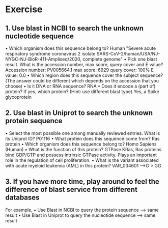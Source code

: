 # Exercise
## 1. Use blast in NCBI to search the unknown nucleotide sequence
 • Which organism does this sequence belong to?
 Human
 "Severe acute respiratory syndrome coronavirus 2 isolate SARS-CoV-2/human/USA/NJ-NYGC-NJ-BioR-411-Ampliseq/2020, complete genome"
 • Pick one blast result. What is the accession number, max score, query cover and E value?
 Accession number: PV005664.1
 max score: 6929
 query cover: 100%
 E value: 0.0
 • Which region does this sequence cover the subject sequence? (The answer could be different which depends on the accession that you choose)
 • Is it DNA or RNA sequence? RNA
 • Does it encode a (part of) protein? If yes, which protein? (Hint: use different blast type)
Yes, a Spike glycoprotein

## 2. Use blast in Uniprot to search the unknown protein sequence
 • Select the most possible one among manually reviewed entries. What is its Uniprot ID? P01116
• What protein does this sequence come from? Ras protein
• Which organism does this sequence belong to?  Homo Sapiens (Human)
• What is the function of this protein? GTPase KRas, Ras proteins bind GDP/GTP and possess intrinsic GTPase activity. Plays an important role in the regulation of cell proliferation.
 • What is the variant associated with acute myeloid leukemia (AML) in this protein?
 VAR_034601 -->G > GG
## 3. If you have more time, play around to feel the difference of blast service from different databases 
For example,
 • Use Blast in NCBI to query the protein sequence --> same result
 • Use Blast in Uniprot to query the nucleotide sequence --> same result
